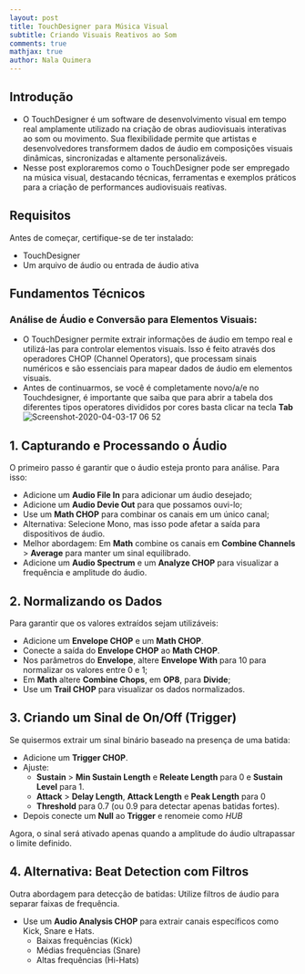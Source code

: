 ```yaml
---
layout: post
title: TouchDesigner para Música Visual
subtitle: Criando Visuais Reativos ao Som
comments: true
mathjax: true
author: Nala Quimera
---
```


## Introdução
- O TouchDesigner é um software de desenvolvimento visual em tempo real amplamente utilizado na criação de obras audiovisuais interativas ao som ou movimento. Sua flexibilidade permite que artistas e desenvolvedores transformem dados de áudio em composições visuais dinâmicas, sincronizadas e altamente personalizáveis. 
- Nesse post exploraremos como o TouchDesigner pode ser empregado na música visual, destacando técnicas, ferramentas e exemplos práticos para a criação de performances audiovisuais reativas.

## Requisitos
Antes de começar, certifique-se de ter instalado:
- TouchDesigner
- Um arquivo de áudio ou entrada de áudio ativa

## Fundamentos Técnicos
### Análise de Áudio e Conversão para Elementos Visuais:
- O TouchDesigner permite extrair informações de áudio em tempo real e utilizá-las para controlar elementos visuais. Isso é feito através dos operadores CHOP (Channel Operators), que processam sinais numéricos e são essenciais para mapear dados de áudio em elementos visuais.
- Antes de continuarmos, se você é completamente novo/a/e no Touchdesigner, é importante que saiba que para abrir a tabela dos diferentes tipos operatores divididos por cores basta clicar na tecla **Tab** 
![Screenshot-2020-04-03-17 06 52](https://github.com/user-attachments/assets/04929801-2861-4a9f-a142-421ca662b6ca)

## 1. Capturando e Processando o Áudio
O primeiro passo é garantir que o áudio esteja pronto para análise. Para isso:

- Adicione um **Audio File In** para adicionar um áudio desejado;
- Adicione um **Audio Devie Out**  para que possamos ouvi-lo; 
- Use um **Math CHOP** para combinar os canais em um único canal;
- Alternativa: Selecione Mono, mas isso pode afetar a saída para dispositivos de áudio.
- Melhor abordagem: Em **Math** combine os canais em **Combine Channels** > **Average** para manter um sinal equilibrado.
- Adicione um **Audio Spectrum** e um **Analyze CHOP** para visualizar a frequência e amplitude do áudio.

## 2. Normalizando os Dados
Para garantir que os valores extraídos sejam utilizáveis:
- Adicione um **Envelope CHOP** e um **Math CHOP**.
- Conecte a saída do **Envelope CHOP** ao **Math CHOP**.
- Nos parâmetros do **Envelope**, altere **Envelope With** para 10 para normalizar os valores entre 0 e 1;
- Em **Math** altere **Combine Chops**, em **OP8**, para **Divide**;
- Use um **Trail CHOP** para visualizar os dados normalizados.

## 3. Criando um Sinal de On/Off (Trigger)
Se quisermos extrair um sinal binário baseado na presença de uma batida:
- Adicione um **Trigger CHOP**.
- Ajuste:
   - **Sustain** > **Min Sustain Length** e **Releate Length** para 0 e **Sustain Level** para 1.
   - **Attack** > **Delay Length**, **Attack Length** e **Peak Length** para 0
   - **Threshold** para 0.7 (ou 0.9 para detectar apenas batidas fortes).
- Depois conecte um **Null** ao **Trigger** e renomeie como *HUB*
  
Agora, o sinal será ativado apenas quando a amplitude do áudio ultrapassar o limite definido.

## 4. Alternativa: Beat Detection com Filtros
Outra abordagem para detecção de batidas: Utilize filtros de áudio para separar faixas de frequência.
- Use um **Audio Analysis CHOP** para extrair canais específicos como Kick, Snare e Hats.
  - Baixas frequências (Kick)
  - Médias frequências (Snare)
  - Altas frequências (Hi-Hats)



